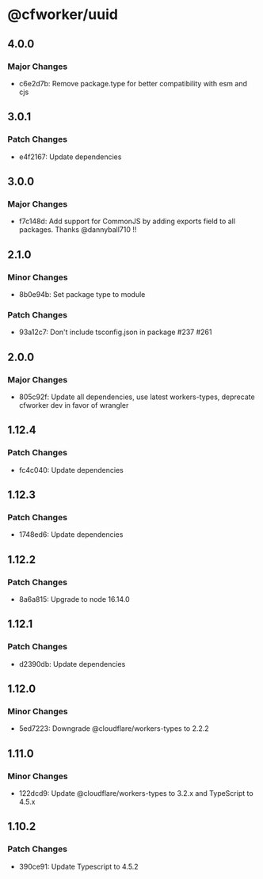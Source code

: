 # @cfworker/uuid

## 4.0.0

### Major Changes

- c6e2d7b: Remove package.type for better compatibility with esm and cjs

## 3.0.1

### Patch Changes

- e4f2167: Update dependencies

## 3.0.0

### Major Changes

- f7c148d: Add support for CommonJS by adding exports field to all packages. Thanks @dannyball710 !!

## 2.1.0

### Minor Changes

- 8b0e94b: Set package type to module

### Patch Changes

- 93a12c7: Don't include tsconfig.json in package #237 #261

## 2.0.0

### Major Changes

- 805c92f: Update all dependencies, use latest workers-types, deprecate cfworker dev in favor of wrangler

## 1.12.4

### Patch Changes

- fc4c040: Update dependencies

## 1.12.3

### Patch Changes

- 1748ed6: Update dependencies

## 1.12.2

### Patch Changes

- 8a6a815: Upgrade to node 16.14.0

## 1.12.1

### Patch Changes

- d2390db: Update dependencies

## 1.12.0

### Minor Changes

- 5ed7223: Downgrade @cloudflare/workers-types to 2.2.2

## 1.11.0

### Minor Changes

- 122dcd9: Update @cloudflare/workers-types to 3.2.x and TypeScript to 4.5.x

## 1.10.2

### Patch Changes

- 390ce91: Update Typescript to 4.5.2
